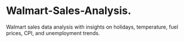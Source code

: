 # Walmart-Sales-Analysis.
Walmart sales data analysis with insights on holidays, temperature, fuel prices, CPI, and unemployment trends.
